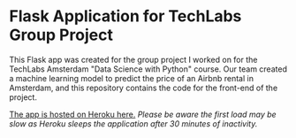 # Flask Application for TechLabs Group Project

This Flask app was created for the group project I worked on for the TechLabs Amsterdam "Data Science with Python" course. Our team created a machine learning model to predict the price of an Airbnb rental in Amsterdam, and this repository contains the code for the front-end of the project.

[The app is hosted on Heroku here.](https://geo7-price-predict.herokuapp.com/) *Please be aware the first load may be slow as Heroku sleeps the application after 30 minutes of inactivity.*
